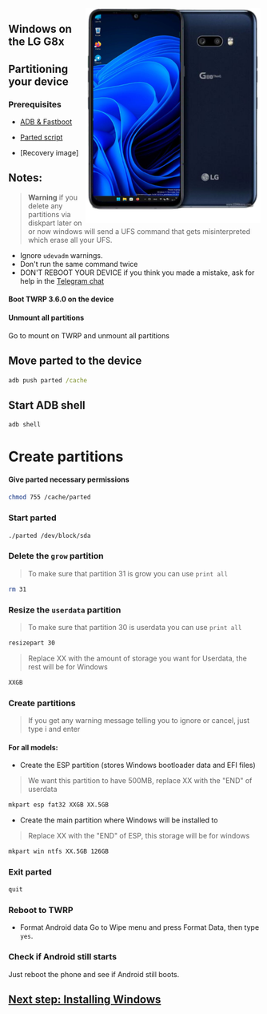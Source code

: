  <img align="right" src="https://github.com/Icesito68/Port-Windows-11-Lg-G8x/blob/Lg-G8x/mh2lm.png" width="350" alt="Windows 11 Running On A Lg G8x">


## Windows on the LG G8x

## Partitioning your device

### Prerequisites
- [ADB & Fastboot](https://developer.android.com/studio/releases/platform-tools)
  
- [Parted script]()
  
- [Recovery image]

## Notes:
> **Warning** if you delete any partitions via diskpart later on or now windows will send a UFS command that gets misinterpreted which erase all your UFS.
- Ignore `udevadm` warnings.
- Don't run the same command twice
- DON'T REBOOT YOUR DEVICE if you think you made a mistake, ask for help in the [Telegram chat](https://t.me/winong8x)

#### Boot TWRP 3.6.0 on the device


#### Unmount all partitions
Go to mount on TWRP and unmount all partitions

## Move parted to the device
```cmd
adb push parted /cache
```

## Start ADB shell
```cmd
adb shell
```

# Create partitions
#### Give parted necessary permissions
```sh
chmod 755 /cache/parted
```


### Start parted
```sh
./parted /dev/block/sda
```

### Delete the `grow` partition
>To make sure that partition 31 is grow you can use
>  `print all`
```sh
rm 31
```

### Resize the `userdata` partition
>To make sure that partition 30 is userdata you can use
>  `print all`
```sh
resizepart 30
```
>Replace XX with the amount of storage you want for Userdata, the rest will be for Windows
```sh
XXGB
```

### Create partitions
> If you get any warning message telling you to ignore or cancel, just type i and enter

#### For all models:

- Create the ESP partition (stores Windows bootloader data and EFI files)
>We want this partition to have 500MB, replace XX with the "END" of userdata
```sh
mkpart esp fat32 XXGB XX.5GB
```

- Create the main partition where Windows will be installed to
> Replace XX with the "END" of ESP, this storage will be for windows
```sh
mkpart win ntfs XX.5GB 126GB
```

### Exit parted
```sh
quit
```

### Reboot to TWRP

- Format Android data
Go to Wipe menu and press Format Data, then type `yes`.

### Check if Android still starts
Just reboot the phone and see if Android still boots.


## [Next step: Installing Windows](OLD2-install.md)
